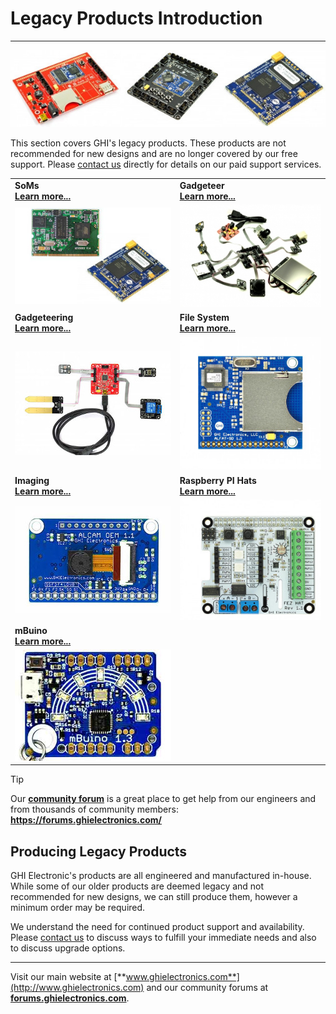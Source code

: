 # Legacy Products Introduction
---
![Legacy Products](images/legacy-noborder.jpg)

This section covers GHI's legacy products. These products are not recommended for new designs and are no longer covered by our free support. Please [contact us](https://www.ghielectronics.com/contact) directly for details on our paid support services.

|  |  |
|--|--|
| **SoMs** </br> [**Learn more...**](som.md) | **Gadgeteer** </br> [**Learn more...**](../hardware/gadgeteer/intro.md) |
| [![Legacy SoMs](images/legacy-soms.jpg)](som.md) | [![FEZ Cobra II](../hardware/gadgeteer/images/gadgeteer.jpg)](../hardware/gadgeteer/intro.md) |
| **Gadgeteering** </br> [**Learn more...**](../hardware/gadgeteering.md) | **File System** </br> [**Learn more...**](../hardware/filesystem.md) |
| [![Fez Lynx](../hardware/images/fez-lynx-sm.jpg)](../hardware/gadgeteering.md) | [![F40](../hardware/images/f40-board.jpg)](../hardware/filesystem.md) |
| **Imaging** </br> [**Learn more...**](../hardware/imaging.md) | **Raspberry PI Hats** </br> [**Learn more...**](../hardware/raspberrypi-hats.md) |
| [![Alcam](../hardware/images/alcam-sm.jpg)](../hardware/imaging.md) | [![FEZ Hat](../hardware/images/fez-hat.jpg)](../hardware/raspberrypi-hats.md) |
| **mBuino** </br> [**Learn more...**](../hardware/mbuino.md) | 
| [![Sample Code](../hardware/images/mbuino-sm.jpg)](../hardware/mbuino.md) |  |

> [!Tip]
> Our [**community forum**](https://forums.ghielectronics.com/) is a great place to get help from our engineers and from thousands of community members: **https://forums.ghielectronics.com/**

## Producing Legacy Products

GHI Electronic's products are all engineered and manufactured in-house.  While some of our older products are deemed legacy and not recommended for new designs, we can still produce them, however a minimum order may be required.

We understand the need for continued product support and availability. Please [contact us](https://www.ghielectronics.com/company/contact) to discuss ways to fulfill your immediate needs and also to discuss upgrade options.

***

Visit our main website at [**www.ghielectronics.com**](http://www.ghielectronics.com) and our community forums at [**forums.ghielectronics.com**](https://forums.ghielectronics.com/).